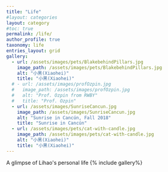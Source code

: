 ```yaml
---
title: "Life"
#layout: categories
layout: category
#toc: true
permalink: /life/
author_profile: true
taxonomy: life
entries_layout: grid
gallery:
  - url: /assets/images/pets/BlakebehindPillars.jpg
    image_path: /assets/images/pets/BlakebehindPillars.jpg
    alt: "小黑(Xiaohei)"
    title: "小黑(Xiaohei)"
  # - url: /assets/images/profOzpin.jpg
  #   image_path: /assets/images/profOzpin.jpg
  #   alt: "Prof. Ozpin from RWBY"
  #   title: "Prof. Ozpin"
  - url: /assets/images/SunriseCancun.jpg
    image_path: /assets/images/SunriseCancun.jpg
    alt: "Sunrise in Cancún, Fall 2018"
    title: "Sunrise in Cancún"
  - url: /assets/images/pets/cat-with-candle.jpg
    image_path: /assets/images/pets/cat-with-candle.jpg
    alt: "小黑(Xiaohei)"
    title: "小黑(Xiaohei)"
---
```

A glimpse of Lihao's personal life
{% include gallery%}